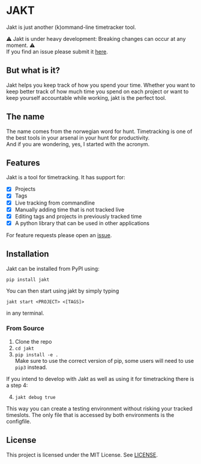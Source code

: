 # JAKT
Jakt is just another (k)ommand-line timetracker tool. 

⚠️ Jakt is under heavy development: Breaking changes can occur at any moment. ⚠️  
If you find an issue please submit it [here](https://github.com/kwillno/jakt/issues).

## But what is it? 
Jakt helps you keep track of how you spend your time. Whether you want to keep better track of how much time you spend on each project or want to keep yourself accountable while working, jakt is the perfect tool.

## The name
The name comes from the norwegian word for hunt. Timetracking is one of the best tools in your arsenal in your hunt for productivity.  
And if you are wondering, yes, I started with the acronym. 

## Features
Jakt is a tool for timetracking. It has support for:
- [x] Projects
- [x] Tags
- [x] Live tracking from commandline
- [x] Manually adding time that is not tracked live
- [x] Editing tags and projects in previously tracked time
- [x] A python library that can be used in other applications

For feature requests please open an [issue](https://github.com/kwillno/jakt/issues).

## Installation
Jakt can be installed from PyPI using:
```
pip install jakt
```

You can then start using jakt by simply typing 
```
jakt start <PROJECT> <[TAGS]>
```
in any terminal.

### From Source
1. Clone the repo
2. `cd jakt` 
3. `pip install -e .`  
	Make sure to use the correct version of pip, some users will need to use `pip3` instead. 

If you intend to develop with Jakt as well as using it for timetracking there is a step 4:  

4. `jakt debug true`  

This way you can create a testing environment without risking your tracked timeslots. The only file that is accessed by both environments is the configfile. 


## License 
This project is licensed under the MIT License. See [LICENSE](https://github.com/kwillno/jakt/blob/main/LICENSE). 
